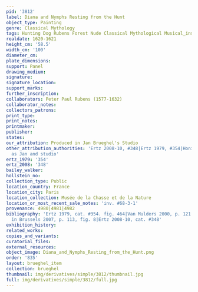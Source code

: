 ```yaml
---
pid: '3812'
label: Diana and Nymphs Resting from the Hunt
object_type: Painting
genre: Classical Mythology
tags: Hunting Dog Rubens Forest Nude Classical Mythological Musical_instruments
realdate: 1620-1621
height_cm: '58.5'
width_cm: '100'
diameter_cm: 
plate_dimensions: 
support: Panel
drawing_medium: 
signature: 
signature_location: 
support_marks: 
further_inscription: 
collaborators: Peter Paul Rubens (1577-1632)
collaborator_notes: 
collectors_patrons: 
print_type: 
print_notes: 
printmaker: 
publisher: 
states: 
our_attribution: Produced in Jan Brueghel's Studio
other_attribution_authorities: 'Ertz 2008-10, #348|Ertz 1979, #354|Honig database
  as Jan and studio'
ertz_1979: '354'
ertz_2008: '348'
bailey_walker: 
hollstein_no: 
collection_type: Public
location_country: France
location_city: Paris
location_collection: Musée de la Chasse et de la Nature
location_or_most_recent_sale_notes: 'inv. #68-3-1'
provenance: 4980|4981|4982
bibliography: 'Ertz 1979, cat. #354. fig. 464|Van Mulders 2000, p. 121|Van Mulders
  in Brussels 2007, p. 113, fig. 8|Ertz 2008-10, cat. #348'
exhibition_history: 
related_works: 
copies_and_variants: 
curatorial_files: 
external_resources: 
object_image: Diana_and_Nymphs_Resting_from_the_Hunt.png
order: '835'
layout: brueghel_item
collection: brueghel
thumbnail: img/derivatives/simple/3812/thumbnail.jpg
full: img/derivatives/simple/3812/full.jpg
---
```

